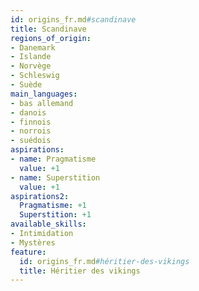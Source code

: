 ```yaml
---
id: origins_fr.md#scandinave
title: Scandinave
regions_of_origin:
- Danemark
- Islande
- Norvège
- Schleswig
- Suède
main_languages:
- bas allemand
- danois
- finnois
- norrois
- suédois
aspirations:
- name: Pragmatisme
  value: +1
- name: Superstition
  value: +1
aspirations2:
  Pragmatisme: +1
  Superstition: +1
available_skills:
- Intimidation
- Mystères
feature:
  id: origins_fr.md#héritier-des-vikings
  title: Héritier des vikings
---
```


